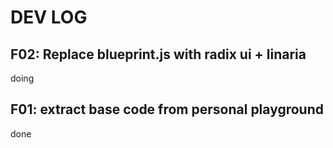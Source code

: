 # DEV LOG

## F02: Replace blueprint.js with radix ui + linaria

doing

## F01: extract base code from personal playground

done